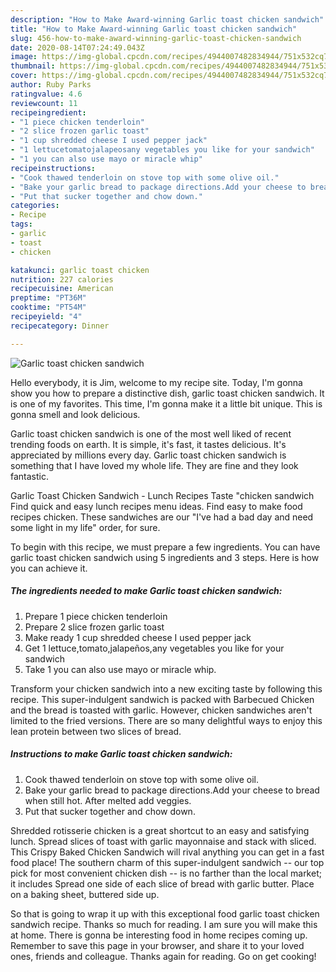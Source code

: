```yaml
---
description: "How to Make Award-winning Garlic toast chicken sandwich"
title: "How to Make Award-winning Garlic toast chicken sandwich"
slug: 456-how-to-make-award-winning-garlic-toast-chicken-sandwich
date: 2020-08-14T07:24:49.043Z
image: https://img-global.cpcdn.com/recipes/4944007482834944/751x532cq70/garlic-toast-chicken-sandwich-recipe-main-photo.jpg
thumbnail: https://img-global.cpcdn.com/recipes/4944007482834944/751x532cq70/garlic-toast-chicken-sandwich-recipe-main-photo.jpg
cover: https://img-global.cpcdn.com/recipes/4944007482834944/751x532cq70/garlic-toast-chicken-sandwich-recipe-main-photo.jpg
author: Ruby Parks
ratingvalue: 4.6
reviewcount: 11
recipeingredient:
- "1 piece chicken tenderloin"
- "2 slice frozen garlic toast"
- "1 cup shredded cheese I used pepper jack"
- "1 lettucetomatojalapeosany vegetables you like for your sandwich"
- "1 you can also use mayo or miracle whip"
recipeinstructions:
- "Cook thawed tenderloin on stove top with some olive oil."
- "Bake your garlic bread to package directions.Add your cheese to bread when still hot. After melted add veggies."
- "Put that sucker together and chow down."
categories:
- Recipe
tags:
- garlic
- toast
- chicken

katakunci: garlic toast chicken 
nutrition: 227 calories
recipecuisine: American
preptime: "PT36M"
cooktime: "PT54M"
recipeyield: "4"
recipecategory: Dinner

---
```



![Garlic toast chicken sandwich](https://img-global.cpcdn.com/recipes/4944007482834944/751x532cq70/garlic-toast-chicken-sandwich-recipe-main-photo.jpg)

Hello everybody, it is Jim, welcome to my recipe site. Today, I'm gonna show you how to prepare a distinctive dish, garlic toast chicken sandwich. It is one of my favorites. This time, I'm gonna make it a little bit unique. This is gonna smell and look delicious.

Garlic toast chicken sandwich is one of the most well liked of recent trending foods on earth. It is simple, it's fast, it tastes delicious. It's appreciated by millions every day. Garlic toast chicken sandwich is something that I have loved my whole life. They are fine and they look fantastic.

Garlic Toast Chicken Sandwich - Lunch Recipes Taste &#34;chicken sandwich Find quick and easy lunch recipes menu ideas. Find easy to make food recipes chicken. These sandwiches are our &#34;I&#39;ve had a bad day and need some light in my life&#34; order, for sure.


To begin with this recipe, we must prepare a few ingredients. You can have garlic toast chicken sandwich using 5 ingredients and 3 steps. Here is how you can achieve it.

<!--inarticleads1-->

##### The ingredients needed to make Garlic toast chicken sandwich:

1. Prepare 1 piece chicken tenderloin
1. Prepare 2 slice frozen garlic toast
1. Make ready 1 cup shredded cheese I used pepper jack
1. Get 1 lettuce,tomato,jalapeños,any vegetables you like for your sandwich
1. Take 1 you can also use mayo or miracle whip.


Transform your chicken sandwich into a new exciting taste by following this recipe. This super-indulgent sandwich is packed with Barbecued Chicken and the bread is toasted with garlic. However, chicken sandwiches aren&#39;t limited to the fried versions. There are so many delightful ways to enjoy this lean protein between two slices of bread. 

<!--inarticleads2-->

##### Instructions to make Garlic toast chicken sandwich:

1. Cook thawed tenderloin on stove top with some olive oil.
1. Bake your garlic bread to package directions.Add your cheese to bread when still hot. After melted add veggies.
1. Put that sucker together and chow down.


Shredded rotisserie chicken is a great shortcut to an easy and satisfying lunch. Spread slices of toast with garlic mayonnaise and stack with sliced. This Crispy Baked Chicken Sandwich will rival anything you can get in a fast food place! The southern charm of this super-indulgent sandwich -- our top pick for most convenient chicken dish -- is no farther than the local market; it includes Spread one side of each slice of bread with garlic butter. Place on a baking sheet, buttered side up. 

So that is going to wrap it up with this exceptional food garlic toast chicken sandwich recipe. Thanks so much for reading. I am sure you will make this at home. There is gonna be interesting food in home recipes coming up. Remember to save this page in your browser, and share it to your loved ones, friends and colleague. Thanks again for reading. Go on get cooking!
